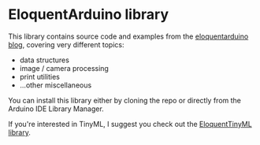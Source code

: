 # EloquentArduino library

This library contains source code and examples from the [eloquentarduino blog](https://eloquentarduino.github.io/),
covering very different topics:

 - data structures
 - image / camera processing
 - print utilities
 - ...other miscellaneous

You can install this library either by cloning the repo or directly from the Arduino IDE Library Manager.

If you're interested in TinyML, I suggest you check out the [EloquentTinyML library](https://github.com/eloquentarduino/EloquentTinyML).